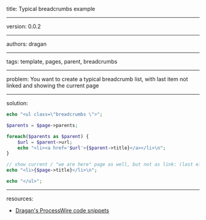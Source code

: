 title: Typical breadcrumbs example

----

version: 0.0.2

----

authors: dragan

----

tags: template, pages, parent, breadcrumbs

----

problem:
You want to create a typical breadcrumb list, with last item not linked and showing the current page

----

solution:
```PHP
echo "<ul class=\"breadcrumbs \">";

$parents = $page->parents;

foreach($parents as $parent) {
	$url = $parent->url;
	echo "<li><a href='$url'>{$parent->title}</a></li>\n";
}

// show current / "we are here" page as well, but not as link: (last element)
echo "<li>{$page->title}</li>\n";

echo "</ul>";
```

----

resources:
* [Dragan's ProcessWire code snippets](https://github.com/dragan1700/pw/blob/master/breadcrumbs.inc)
